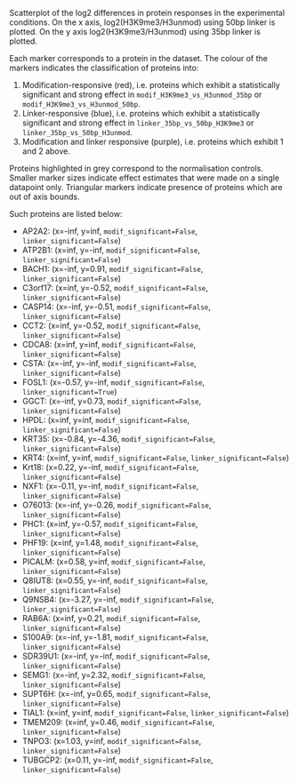 
Scatterplot of the log2 differences in protein responses in the experimental conditions.
On the x axis, log2(H3K9me3/H3unmod) using 50bp linker is plotted. On the y axis log2(H3K9me3/H3unmod) using 35bp linker is plotted.

Each marker corresponds to a protein in the dataset. The colour of the markers indicates the classification of proteins into:

1. Modification-responsive (red), i.e. proteins which exhibit a statistically significant and strong effect in `modif_H3K9me3_vs_H3unmod_35bp` or `modif_H3K9me3_vs_H3unmod_50bp`.
2. Linker-responsive (blue), i.e. proteins which exhibit a statistically significant and strong effect in `linker_35bp_vs_50bp_H3K9me3` or `linker_35bp_vs_50bp_H3unmod`.
3. Modification and linker responsive (purple), i.e. proteins which exhibit 1 and 2 above.

Proteins highlighted in grey correspond to the normalisation controls.
Smaller marker sizes indicate effect estimates that were made on a single datapoint only.
Triangular markers indicate presence of proteins which are out of axis bounds.

Such proteins are listed below:

   - AP2A2: (x=-inf, y=inf, `modif_significant=False`, `linker_significant=False`)
   - ATP2B1: (x=inf, y=-inf, `modif_significant=False`, `linker_significant=False`)
   - BACH1: (x=-inf, y=0.91, `modif_significant=False`, `linker_significant=False`)
   - C3orf17: (x=inf, y=-0.52, `modif_significant=False`, `linker_significant=False`)
   - CASP14: (x=-inf, y=-0.51, `modif_significant=False`, `linker_significant=False`)
   - CCT2: (x=inf, y=-0.52, `modif_significant=False`, `linker_significant=False`)
   - CDCA8: (x=inf, y=inf, `modif_significant=False`, `linker_significant=False`)
   - CSTA: (x=-inf, y=-inf, `modif_significant=False`, `linker_significant=False`)
   - FOSL1: (x=-0.57, y=-inf, `modif_significant=False`, `linker_significant=True`)
   - GGCT: (x=-inf, y=0.73, `modif_significant=False`, `linker_significant=False`)
   - HPDL: (x=inf, y=inf, `modif_significant=False`, `linker_significant=False`)
   - KRT35: (x=-0.84, y=-4.36, `modif_significant=False`, `linker_significant=False`)
   - KRT4: (x=inf, y=inf, `modif_significant=False`, `linker_significant=False`)
   - Krt18: (x=0.22, y=-inf, `modif_significant=False`, `linker_significant=False`)
   - NXF1: (x=-0.11, y=-inf, `modif_significant=False`, `linker_significant=False`)
   - O76013: (x=-inf, y=-0.26, `modif_significant=False`, `linker_significant=False`)
   - PHC1: (x=inf, y=-0.57, `modif_significant=False`, `linker_significant=False`)
   - PHF19: (x=inf, y=1.48, `modif_significant=False`, `linker_significant=False`)
   - PICALM: (x=0.58, y=inf, `modif_significant=False`, `linker_significant=False`)
   - Q8IUT8: (x=0.55, y=-inf, `modif_significant=False`, `linker_significant=False`)
   - Q9NSB4: (x=-3.27, y=-inf, `modif_significant=False`, `linker_significant=False`)
   - RAB6A: (x=inf, y=0.21, `modif_significant=False`, `linker_significant=False`)
   - S100A9: (x=-inf, y=-1.81, `modif_significant=False`, `linker_significant=False`)
   - SDR39U1: (x=-inf, y=-inf, `modif_significant=False`, `linker_significant=False`)
   - SEMG1: (x=-inf, y=2.32, `modif_significant=False`, `linker_significant=False`)
   - SUPT6H: (x=-inf, y=0.65, `modif_significant=False`, `linker_significant=False`)
   - TIAL1: (x=inf, y=inf, `modif_significant=False`, `linker_significant=False`)
   - TMEM209: (x=inf, y=0.46, `modif_significant=False`, `linker_significant=False`)
   - TNPO3: (x=1.03, y=inf, `modif_significant=False`, `linker_significant=False`)
   - TUBGCP2: (x=0.11, y=-inf, `modif_significant=False`, `linker_significant=False`)
        